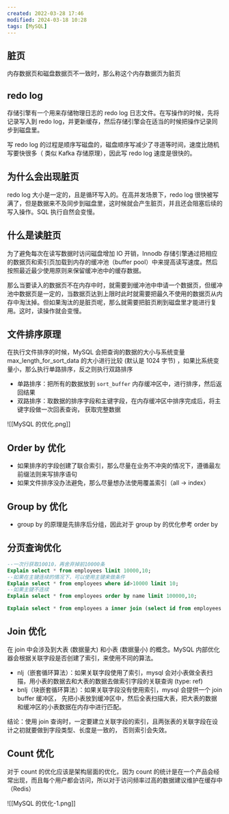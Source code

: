 ```yaml
---
created: 2022-03-28 17:46
modified: 2024-03-18 10:28
tags: [MySQL]
---
```


## 脏页

内存数据页和磁盘数据页不一致时，那么称这个内存数据页为脏页

## redo log

存储引擎有一个用来存储物理日志的 redo log 日志文件。在写操作的时候，先将记录写入到 redo log，并更新缓存，然后存储引擎会在适当的时候把操作记录同步到磁盘里。

写 redo log 的过程是顺序写磁盘的，磁盘顺序写减少了寻道等时间，速度比随机写要快很多（ 类似 Kafka 存储原理），因此写 redo log 速度是很快的。

## 为什么会出现脏页

redo log 大小是一定的，且是循环写入的。在高并发场景下，redo log 很快被写满了，但是数据来不及同步到磁盘里，这时候就会产生脏页，并且还会阻塞后续的写入操作。SQL 执行自然会变慢。

## 什么是读脏页

为了避免每次在读写数据时访问磁盘增加 IO 开销，Innodb 存储引擎通过把相应的数据页和索引页加载到内存的缓冲池（buffer pool）中来提高读写速度。然后按照最近最少使用原则来保留缓冲池中的缓存数据。

那么当要读入的数据页不在内存中时，就需要到缓冲池中申请一个数据页，但缓冲池中数据页是一定的，当数据页达到上限时此时就需要把最久不使用的数据页从内存中淘汰掉。但如果淘汰的是脏页呢，那么就需要把脏页刷到磁盘里才能进行复用。这时，读操作就会变慢。

## 文件排序原理

在执行文件排序的时候，MySQL 会把查询的数据的大小与系统变量 max_length_for_sort_data 的大小进行比较 (默认是 1024 字节) ，如果比系统变量小，那么执行单路排序，反之则执行双路排序

- 单路排序：把所有的数据放到 `sort_buffer` 内存缓冲区中，进行排序，然后返回结果
- 双路排序：取数据的排序字段和主键字段，在内存缓冲区中排序完成后，将主键字段做一次回表查询， 获取完整数据

![[MySQL 的优化.png]]

## Order by 优化

- 如果排序的字段创建了联合索引，那么尽量在业务不冲突的情况下，遵循最左前缀法则来写排序语句
- 如果文件排序没办法避免，那么尽量想办法使用覆盖索引（all -> index）

## Group by 优化

- group by 的原理是先排序后分组，因此对于 group by 的优化参考 order by

## 分页查询优化

```sql
--一次行获取10010，再舍弃掉前10000条
Explain select * from employees limit 10000,10;
--如果在主键连续的情况下，可以使用主键来做条件
Explain select * from employees where id>10000 limit 10;
--如果主键不连续
Explain select * from employees order by name limit 100000,10;

Explain select * from employees a inner join (select id from employees order by name limit 100000,10) b on a.id = b.id;
```

## Join 优化

在 join 中会涉及到大表 (数据量大) 和小表 (数据量小) 的概念。MySQL 内部优化器会根据关联字段是否创建了索引，来使用不同的算法。

- nlj（嵌套循环算法）：如果关联字段使用了索引，mysql 会对小表做全表扫描，用小表的数据去和大表的数据去做索引字段的关联查询 (type: ref)
- bnlj（块嵌套循环算法）：如果关联字段没有使用索引，mysql 会提供一个 join buffer 缓冲区， 先把小表放到缓冲区中，然后全表扫描大表，把大表的数据和缓冲区的小表数据在内存中进行匹配。

结论：使用 join 查询时，一定要建立关联字段的索引，且两张表的关联字段在设计之初就要做到字段类型、长度是一致的， 否则索引会失效。

## Count 优化

对于 count 的优化应该是架构层面的优化，因为 count 的统计是在一个产品会经常出现，而且每个用户都会访问，所以对于访问频率过高的数据建议维护在缓存中（Redis）

![[MySQL 的优化-1.png]]
